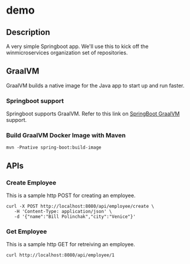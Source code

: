 # demo

## Description 

A very simple Springboot app.  We'll use this to kick off the winmicroservices
organization set of repositories.

## GraalVM

GraalVM builds a native image for the Java app to start up and run faster.

### Springboot support

Springboot supports GraalVM.  Refer to this link on [SpringBoot GraalVM](https://docs.spring.io/spring-boot/docs/3.0.0/reference/html/native-image.html#native-image) support.

### Build GraalVM Docker Image with Maven

```
mvn -Pnative spring-boot:build-image
```

## APIs

### Create Employee

This is a sample http POST for creating an employee.

```
curl -X POST http://localhost:8080/api/employee/create \
   -H 'Content-Type: application/json' \
   -d '{"name":"Bill Polinchak","city":"Venice"}'
```

### Get Employee

This is a sample http GET for retreiving an employee.

```
curl http://localhost:8080/api/employee/1
```
